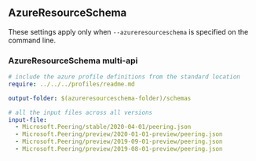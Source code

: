 ## AzureResourceSchema

These settings apply only when `--azureresourceschema` is specified on the command line.

### AzureResourceSchema multi-api

``` yaml $(azureresourceschema) && $(multiapi)
# include the azure profile definitions from the standard location
require: ../../../profiles/readme.md

output-folder: $(azureresourceschema-folder)/schemas

# all the input files across all versions
input-file:
  - Microsoft.Peering/stable/2020-04-01/peering.json
  - Microsoft.Peering/preview/2020-01-01-preview/peering.json
  - Microsoft.Peering/preview/2019-09-01-preview/peering.json
  - Microsoft.Peering/preview/2019-08-01-preview/peering.json

```
